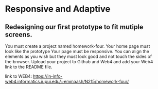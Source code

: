 # Responsive and Adaptive

## Redesigning our first prototype to fit mutiple screens.

You must create a project named homework-four.
Your home page must look like the prototype
Your page must be responsive.
You can align the elements as you wish but they must look good and not touch the sides of the browser.
Upload your project to Github and Web4 and add your Web4 link to the README file.

link to WEB4: https://in-info-web4.informatics.iupui.edu/~emmaash/N215/homework-four/
